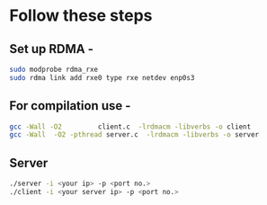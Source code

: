 # Follow these steps 

## Set up RDMA -
```bash
sudo modprobe rdma_rxe
sudo rdma link add rxe0 type rxe netdev enp0s3
```

## For compilation use -

```bash
gcc -Wall -O2         client.c  -lrdmacm -libverbs -o client 
gcc -Wall  -O2 -pthread server.c  -lrdmacm -libverbs -o server
```

## Server 
```bash
./server -i <your ip> -p <port no.>
./client -i <your server ip> -p <port no.>
```


